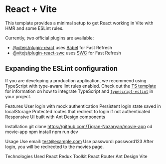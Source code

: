 # React + Vite

This template provides a minimal setup to get React working in Vite with HMR and some ESLint rules.

Currently, two official plugins are available:

- [@vitejs/plugin-react](https://github.com/vitejs/vite-plugin-react/blob/main/packages/plugin-react) uses [Babel](https://babeljs.io/) for Fast Refresh
- [@vitejs/plugin-react-swc](https://github.com/vitejs/vite-plugin-react/blob/main/packages/plugin-react-swc) uses [SWC](https://swc.rs/) for Fast Refresh

## Expanding the ESLint configuration

If you are developing a production application, we recommend using TypeScript with type-aware lint rules enabled. Check out the [TS template](https://github.com/vitejs/vite/tree/main/packages/create-vite/template-react-ts) for information on how to integrate TypeScript and [`typescript-eslint`](https://typescript-eslint.io) in your project.

Features
User login with mock authentication
Persistent login state saved in localStorage
Protected routes that redirect to login if not authenticated
Responsive UI built with Ant Design components

Installation
git clone https://github.com/Tigran-Nazaryan/movie-app
cd movie-app
npm install
npm run dev

Usage
Use email: test@example.com
Use password: password123
After login, you will be redirected to the movies page.

Technologies Used
React
Redux Toolkit
React Router
Ant Design
Vite
